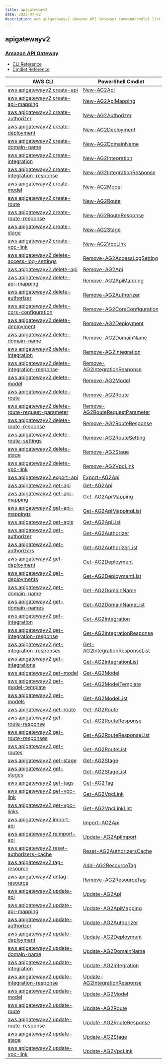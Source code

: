 ```yaml
---
title: apigatewayv2
date: 2023-07-02
description: aws apigatewayv2 (Amazon API Gateway) command/cmdlet list.
---
```


## apigatewayv2

### [Amazon API Gateway](https://aws.amazon.com/api-gateway/)

* [CLI Reference](https://awscli.amazonaws.com/v2/documentation/api/latest/reference/apigatewayv2/index.html)
* [Cmdlet Reference](https://docs.aws.amazon.com/powershell/latest/reference/items/Amazon_API_Gateway_V2_cmdlets.html)

|AWS CLI|PowerShell Cmdlet|
|----|----|
|[aws apigatewayv2 create-api](https://awscli.amazonaws.com/v2/documentation/api/latest/reference/apigatewayv2/create-api.html)|[New-AG2Api](https://docs.aws.amazon.com/powershell/latest/reference/items/New-AG2Api.html)|
|[aws apigatewayv2 create-api-mapping](https://awscli.amazonaws.com/v2/documentation/api/latest/reference/apigatewayv2/create-api-mapping.html)|[New-AG2ApiMapping](https://docs.aws.amazon.com/powershell/latest/reference/items/New-AG2ApiMapping.html)|
|[aws apigatewayv2 create-authorizer](https://awscli.amazonaws.com/v2/documentation/api/latest/reference/apigatewayv2/create-authorizer.html)|[New-AG2Authorizer](https://docs.aws.amazon.com/powershell/latest/reference/items/New-AG2Authorizer.html)|
|[aws apigatewayv2 create-deployment](https://awscli.amazonaws.com/v2/documentation/api/latest/reference/apigatewayv2/create-deployment.html)|[New-AG2Deployment](https://docs.aws.amazon.com/powershell/latest/reference/items/New-AG2Deployment.html)|
|[aws apigatewayv2 create-domain-name](https://awscli.amazonaws.com/v2/documentation/api/latest/reference/apigatewayv2/create-domain-name.html)|[New-AG2DomainName](https://docs.aws.amazon.com/powershell/latest/reference/items/New-AG2DomainName.html)|
|[aws apigatewayv2 create-integration](https://awscli.amazonaws.com/v2/documentation/api/latest/reference/apigatewayv2/create-integration.html)|[New-AG2Integration](https://docs.aws.amazon.com/powershell/latest/reference/items/New-AG2Integration.html)|
|[aws apigatewayv2 create-integration-response](https://awscli.amazonaws.com/v2/documentation/api/latest/reference/apigatewayv2/create-integration-response.html)|[New-AG2IntegrationResponse](https://docs.aws.amazon.com/powershell/latest/reference/items/New-AG2IntegrationResponse.html)|
|[aws apigatewayv2 create-model](https://awscli.amazonaws.com/v2/documentation/api/latest/reference/apigatewayv2/create-model.html)|[New-AG2Model](https://docs.aws.amazon.com/powershell/latest/reference/items/New-AG2Model.html)|
|[aws apigatewayv2 create-route](https://awscli.amazonaws.com/v2/documentation/api/latest/reference/apigatewayv2/create-route.html)|[New-AG2Route](https://docs.aws.amazon.com/powershell/latest/reference/items/New-AG2Route.html)|
|[aws apigatewayv2 create-route-response](https://awscli.amazonaws.com/v2/documentation/api/latest/reference/apigatewayv2/create-route-response.html)|[New-AG2RouteResponse](https://docs.aws.amazon.com/powershell/latest/reference/items/New-AG2RouteResponse.html)|
|[aws apigatewayv2 create-stage](https://awscli.amazonaws.com/v2/documentation/api/latest/reference/apigatewayv2/create-stage.html)|[New-AG2Stage](https://docs.aws.amazon.com/powershell/latest/reference/items/New-AG2Stage.html)|
|[aws apigatewayv2 create-vpc-link](https://awscli.amazonaws.com/v2/documentation/api/latest/reference/apigatewayv2/create-vpc-link.html)|[New-AG2VpcLink](https://docs.aws.amazon.com/powershell/latest/reference/items/New-AG2VpcLink.html)|
|[aws apigatewayv2 delete-access-log-settings](https://awscli.amazonaws.com/v2/documentation/api/latest/reference/apigatewayv2/delete-access-log-settings.html)|[Remove-AG2AccessLogSetting](https://docs.aws.amazon.com/powershell/latest/reference/items/Remove-AG2AccessLogSetting.html)|
|[aws apigatewayv2 delete-api](https://awscli.amazonaws.com/v2/documentation/api/latest/reference/apigatewayv2/delete-api.html)|[Remove-AG2Api](https://docs.aws.amazon.com/powershell/latest/reference/items/Remove-AG2Api.html)|
|[aws apigatewayv2 delete-api-mapping](https://awscli.amazonaws.com/v2/documentation/api/latest/reference/apigatewayv2/delete-api-mapping.html)|[Remove-AG2ApiMapping](https://docs.aws.amazon.com/powershell/latest/reference/items/Remove-AG2ApiMapping.html)|
|[aws apigatewayv2 delete-authorizer](https://awscli.amazonaws.com/v2/documentation/api/latest/reference/apigatewayv2/delete-authorizer.html)|[Remove-AG2Authorizer](https://docs.aws.amazon.com/powershell/latest/reference/items/Remove-AG2Authorizer.html)|
|[aws apigatewayv2 delete-cors-configuration](https://awscli.amazonaws.com/v2/documentation/api/latest/reference/apigatewayv2/delete-cors-configuration.html)|[Remove-AG2CorsConfiguration](https://docs.aws.amazon.com/powershell/latest/reference/items/Remove-AG2CorsConfiguration.html)|
|[aws apigatewayv2 delete-deployment](https://awscli.amazonaws.com/v2/documentation/api/latest/reference/apigatewayv2/delete-deployment.html)|[Remove-AG2Deployment](https://docs.aws.amazon.com/powershell/latest/reference/items/Remove-AG2Deployment.html)|
|[aws apigatewayv2 delete-domain-name](https://awscli.amazonaws.com/v2/documentation/api/latest/reference/apigatewayv2/delete-domain-name.html)|[Remove-AG2DomainName](https://docs.aws.amazon.com/powershell/latest/reference/items/Remove-AG2DomainName.html)|
|[aws apigatewayv2 delete-integration](https://awscli.amazonaws.com/v2/documentation/api/latest/reference/apigatewayv2/delete-integration.html)|[Remove-AG2Integration](https://docs.aws.amazon.com/powershell/latest/reference/items/Remove-AG2Integration.html)|
|[aws apigatewayv2 delete-integration-response](https://awscli.amazonaws.com/v2/documentation/api/latest/reference/apigatewayv2/delete-integration-response.html)|[Remove-AG2IntegrationResponse](https://docs.aws.amazon.com/powershell/latest/reference/items/Remove-AG2IntegrationResponse.html)|
|[aws apigatewayv2 delete-model](https://awscli.amazonaws.com/v2/documentation/api/latest/reference/apigatewayv2/delete-model.html)|[Remove-AG2Model](https://docs.aws.amazon.com/powershell/latest/reference/items/Remove-AG2Model.html)|
|[aws apigatewayv2 delete-route](https://awscli.amazonaws.com/v2/documentation/api/latest/reference/apigatewayv2/delete-route.html)|[Remove-AG2Route](https://docs.aws.amazon.com/powershell/latest/reference/items/Remove-AG2Route.html)|
|[aws apigatewayv2 delete-route-request-parameter](https://awscli.amazonaws.com/v2/documentation/api/latest/reference/apigatewayv2/delete-route-request-parameter.html)|[Remove-AG2RouteRequestParameter](https://docs.aws.amazon.com/powershell/latest/reference/items/Remove-AG2RouteRequestParameter.html)|
|[aws apigatewayv2 delete-route-response](https://awscli.amazonaws.com/v2/documentation/api/latest/reference/apigatewayv2/delete-route-response.html)|[Remove-AG2RouteResponse](https://docs.aws.amazon.com/powershell/latest/reference/items/Remove-AG2RouteResponse.html)|
|[aws apigatewayv2 delete-route-settings](https://awscli.amazonaws.com/v2/documentation/api/latest/reference/apigatewayv2/delete-route-settings.html)|[Remove-AG2RouteSetting](https://docs.aws.amazon.com/powershell/latest/reference/items/Remove-AG2RouteSetting.html)|
|[aws apigatewayv2 delete-stage](https://awscli.amazonaws.com/v2/documentation/api/latest/reference/apigatewayv2/delete-stage.html)|[Remove-AG2Stage](https://docs.aws.amazon.com/powershell/latest/reference/items/Remove-AG2Stage.html)|
|[aws apigatewayv2 delete-vpc-link](https://awscli.amazonaws.com/v2/documentation/api/latest/reference/apigatewayv2/delete-vpc-link.html)|[Remove-AG2VpcLink](https://docs.aws.amazon.com/powershell/latest/reference/items/Remove-AG2VpcLink.html)|
|[aws apigatewayv2 export-api](https://awscli.amazonaws.com/v2/documentation/api/latest/reference/apigatewayv2/export-api.html)|[Export-AG2Api](https://docs.aws.amazon.com/powershell/latest/reference/items/Export-AG2Api.html)|
|[aws apigatewayv2 get-api](https://awscli.amazonaws.com/v2/documentation/api/latest/reference/apigatewayv2/get-api.html)|[Get-AG2Api](https://docs.aws.amazon.com/powershell/latest/reference/items/Get-AG2Api.html)|
|[aws apigatewayv2 get-api-mapping](https://awscli.amazonaws.com/v2/documentation/api/latest/reference/apigatewayv2/get-api-mapping.html)|[Get-AG2ApiMapping](https://docs.aws.amazon.com/powershell/latest/reference/items/Get-AG2ApiMapping.html)|
|[aws apigatewayv2 get-api-mappings](https://awscli.amazonaws.com/v2/documentation/api/latest/reference/apigatewayv2/get-api-mappings.html)|[Get-AG2ApiMappingList](https://docs.aws.amazon.com/powershell/latest/reference/items/Get-AG2ApiMappingList.html)|
|[aws apigatewayv2 get-apis](https://awscli.amazonaws.com/v2/documentation/api/latest/reference/apigatewayv2/get-apis.html)|[Get-AG2ApiList](https://docs.aws.amazon.com/powershell/latest/reference/items/Get-AG2ApiList.html)|
|[aws apigatewayv2 get-authorizer](https://awscli.amazonaws.com/v2/documentation/api/latest/reference/apigatewayv2/get-authorizer.html)|[Get-AG2Authorizer](https://docs.aws.amazon.com/powershell/latest/reference/items/Get-AG2Authorizer.html)|
|[aws apigatewayv2 get-authorizers](https://awscli.amazonaws.com/v2/documentation/api/latest/reference/apigatewayv2/get-authorizers.html)|[Get-AG2AuthorizerList](https://docs.aws.amazon.com/powershell/latest/reference/items/Get-AG2AuthorizerList.html)|
|[aws apigatewayv2 get-deployment](https://awscli.amazonaws.com/v2/documentation/api/latest/reference/apigatewayv2/get-deployment.html)|[Get-AG2Deployment](https://docs.aws.amazon.com/powershell/latest/reference/items/Get-AG2Deployment.html)|
|[aws apigatewayv2 get-deployments](https://awscli.amazonaws.com/v2/documentation/api/latest/reference/apigatewayv2/get-deployments.html)|[Get-AG2DeploymentList](https://docs.aws.amazon.com/powershell/latest/reference/items/Get-AG2DeploymentList.html)|
|[aws apigatewayv2 get-domain-name](https://awscli.amazonaws.com/v2/documentation/api/latest/reference/apigatewayv2/get-domain-name.html)|[Get-AG2DomainName](https://docs.aws.amazon.com/powershell/latest/reference/items/Get-AG2DomainName.html)|
|[aws apigatewayv2 get-domain-names](https://awscli.amazonaws.com/v2/documentation/api/latest/reference/apigatewayv2/get-domain-names.html)|[Get-AG2DomainNameList](https://docs.aws.amazon.com/powershell/latest/reference/items/Get-AG2DomainNameList.html)|
|[aws apigatewayv2 get-integration](https://awscli.amazonaws.com/v2/documentation/api/latest/reference/apigatewayv2/get-integration.html)|[Get-AG2Integration](https://docs.aws.amazon.com/powershell/latest/reference/items/Get-AG2Integration.html)|
|[aws apigatewayv2 get-integration-response](https://awscli.amazonaws.com/v2/documentation/api/latest/reference/apigatewayv2/get-integration-response.html)|[Get-AG2IntegrationResponse](https://docs.aws.amazon.com/powershell/latest/reference/items/Get-AG2IntegrationResponse.html)|
|[aws apigatewayv2 get-integration-responses](https://awscli.amazonaws.com/v2/documentation/api/latest/reference/apigatewayv2/get-integration-responses.html)|[Get-AG2IntegrationResponseList](https://docs.aws.amazon.com/powershell/latest/reference/items/Get-AG2IntegrationResponseList.html)|
|[aws apigatewayv2 get-integrations](https://awscli.amazonaws.com/v2/documentation/api/latest/reference/apigatewayv2/get-integrations.html)|[Get-AG2IntegrationList](https://docs.aws.amazon.com/powershell/latest/reference/items/Get-AG2IntegrationList.html)|
|[aws apigatewayv2 get-model](https://awscli.amazonaws.com/v2/documentation/api/latest/reference/apigatewayv2/get-model.html)|[Get-AG2Model](https://docs.aws.amazon.com/powershell/latest/reference/items/Get-AG2Model.html)|
|[aws apigatewayv2 get-model-template](https://awscli.amazonaws.com/v2/documentation/api/latest/reference/apigatewayv2/get-model-template.html)|[Get-AG2ModelTemplate](https://docs.aws.amazon.com/powershell/latest/reference/items/Get-AG2ModelTemplate.html)|
|[aws apigatewayv2 get-models](https://awscli.amazonaws.com/v2/documentation/api/latest/reference/apigatewayv2/get-models.html)|[Get-AG2ModelList](https://docs.aws.amazon.com/powershell/latest/reference/items/Get-AG2ModelList.html)|
|[aws apigatewayv2 get-route](https://awscli.amazonaws.com/v2/documentation/api/latest/reference/apigatewayv2/get-route.html)|[Get-AG2Route](https://docs.aws.amazon.com/powershell/latest/reference/items/Get-AG2Route.html)|
|[aws apigatewayv2 get-route-response](https://awscli.amazonaws.com/v2/documentation/api/latest/reference/apigatewayv2/get-route-response.html)|[Get-AG2RouteResponse](https://docs.aws.amazon.com/powershell/latest/reference/items/Get-AG2RouteResponse.html)|
|[aws apigatewayv2 get-route-responses](https://awscli.amazonaws.com/v2/documentation/api/latest/reference/apigatewayv2/get-route-responses.html)|[Get-AG2RouteResponseList](https://docs.aws.amazon.com/powershell/latest/reference/items/Get-AG2RouteResponseList.html)|
|[aws apigatewayv2 get-routes](https://awscli.amazonaws.com/v2/documentation/api/latest/reference/apigatewayv2/get-routes.html)|[Get-AG2RouteList](https://docs.aws.amazon.com/powershell/latest/reference/items/Get-AG2RouteList.html)|
|[aws apigatewayv2 get-stage](https://awscli.amazonaws.com/v2/documentation/api/latest/reference/apigatewayv2/get-stage.html)|[Get-AG2Stage](https://docs.aws.amazon.com/powershell/latest/reference/items/Get-AG2Stage.html)|
|[aws apigatewayv2 get-stages](https://awscli.amazonaws.com/v2/documentation/api/latest/reference/apigatewayv2/get-stages.html)|[Get-AG2StageList](https://docs.aws.amazon.com/powershell/latest/reference/items/Get-AG2StageList.html)|
|[aws apigatewayv2 get-tags](https://awscli.amazonaws.com/v2/documentation/api/latest/reference/apigatewayv2/get-tags.html)|[Get-AG2Tag](https://docs.aws.amazon.com/powershell/latest/reference/items/Get-AG2Tag.html)|
|[aws apigatewayv2 get-vpc-link](https://awscli.amazonaws.com/v2/documentation/api/latest/reference/apigatewayv2/get-vpc-link.html)|[Get-AG2VpcLink](https://docs.aws.amazon.com/powershell/latest/reference/items/Get-AG2VpcLink.html)|
|[aws apigatewayv2 get-vpc-links](https://awscli.amazonaws.com/v2/documentation/api/latest/reference/apigatewayv2/get-vpc-links.html)|[Get-AG2VpcLinkList](https://docs.aws.amazon.com/powershell/latest/reference/items/Get-AG2VpcLinkList.html)|
|[aws apigatewayv2 import-api](https://awscli.amazonaws.com/v2/documentation/api/latest/reference/apigatewayv2/import-api.html)|[Import-AG2Api](https://docs.aws.amazon.com/powershell/latest/reference/items/Import-AG2Api.html)|
|[aws apigatewayv2 reimport-api](https://awscli.amazonaws.com/v2/documentation/api/latest/reference/apigatewayv2/reimport-api.html)|[Update-AG2ApiImport](https://docs.aws.amazon.com/powershell/latest/reference/items/Update-AG2ApiImport.html)|
|[aws apigatewayv2 reset-authorizers-cache](https://awscli.amazonaws.com/v2/documentation/api/latest/reference/apigatewayv2/reset-authorizers-cache.html)|[Reset-AG2AuthorizersCache](https://docs.aws.amazon.com/powershell/latest/reference/items/Reset-AG2AuthorizersCache.html)|
|[aws apigatewayv2 tag-resource](https://awscli.amazonaws.com/v2/documentation/api/latest/reference/apigatewayv2/tag-resource.html)|[Add-AG2ResourceTag](https://docs.aws.amazon.com/powershell/latest/reference/items/Add-AG2ResourceTag.html)|
|[aws apigatewayv2 untag-resource](https://awscli.amazonaws.com/v2/documentation/api/latest/reference/apigatewayv2/untag-resource.html)|[Remove-AG2ResourceTag](https://docs.aws.amazon.com/powershell/latest/reference/items/Remove-AG2ResourceTag.html)|
|[aws apigatewayv2 update-api](https://awscli.amazonaws.com/v2/documentation/api/latest/reference/apigatewayv2/update-api.html)|[Update-AG2Api](https://docs.aws.amazon.com/powershell/latest/reference/items/Update-AG2Api.html)|
|[aws apigatewayv2 update-api-mapping](https://awscli.amazonaws.com/v2/documentation/api/latest/reference/apigatewayv2/update-api-mapping.html)|[Update-AG2ApiMapping](https://docs.aws.amazon.com/powershell/latest/reference/items/Update-AG2ApiMapping.html)|
|[aws apigatewayv2 update-authorizer](https://awscli.amazonaws.com/v2/documentation/api/latest/reference/apigatewayv2/update-authorizer.html)|[Update-AG2Authorizer](https://docs.aws.amazon.com/powershell/latest/reference/items/Update-AG2Authorizer.html)|
|[aws apigatewayv2 update-deployment](https://awscli.amazonaws.com/v2/documentation/api/latest/reference/apigatewayv2/update-deployment.html)|[Update-AG2Deployment](https://docs.aws.amazon.com/powershell/latest/reference/items/Update-AG2Deployment.html)|
|[aws apigatewayv2 update-domain-name](https://awscli.amazonaws.com/v2/documentation/api/latest/reference/apigatewayv2/update-domain-name.html)|[Update-AG2DomainName](https://docs.aws.amazon.com/powershell/latest/reference/items/Update-AG2DomainName.html)|
|[aws apigatewayv2 update-integration](https://awscli.amazonaws.com/v2/documentation/api/latest/reference/apigatewayv2/update-integration.html)|[Update-AG2Integration](https://docs.aws.amazon.com/powershell/latest/reference/items/Update-AG2Integration.html)|
|[aws apigatewayv2 update-integration-response](https://awscli.amazonaws.com/v2/documentation/api/latest/reference/apigatewayv2/update-integration-response.html)|[Update-AG2IntegrationResponse](https://docs.aws.amazon.com/powershell/latest/reference/items/Update-AG2IntegrationResponse.html)|
|[aws apigatewayv2 update-model](https://awscli.amazonaws.com/v2/documentation/api/latest/reference/apigatewayv2/update-model.html)|[Update-AG2Model](https://docs.aws.amazon.com/powershell/latest/reference/items/Update-AG2Model.html)|
|[aws apigatewayv2 update-route](https://awscli.amazonaws.com/v2/documentation/api/latest/reference/apigatewayv2/update-route.html)|[Update-AG2Route](https://docs.aws.amazon.com/powershell/latest/reference/items/Update-AG2Route.html)|
|[aws apigatewayv2 update-route-response](https://awscli.amazonaws.com/v2/documentation/api/latest/reference/apigatewayv2/update-route-response.html)|[Update-AG2RouteResponse](https://docs.aws.amazon.com/powershell/latest/reference/items/Update-AG2RouteResponse.html)|
|[aws apigatewayv2 update-stage](https://awscli.amazonaws.com/v2/documentation/api/latest/reference/apigatewayv2/update-stage.html)|[Update-AG2Stage](https://docs.aws.amazon.com/powershell/latest/reference/items/Update-AG2Stage.html)|
|[aws apigatewayv2 update-vpc-link](https://awscli.amazonaws.com/v2/documentation/api/latest/reference/apigatewayv2/update-vpc-link.html)|[Update-AG2VpcLink](https://docs.aws.amazon.com/powershell/latest/reference/items/Update-AG2VpcLink.html)|

